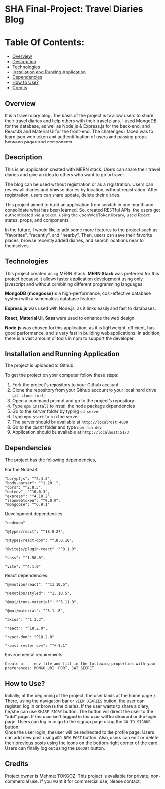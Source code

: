 # SHA Final-Project: Travel Diaries Blog

# Table Of Contents:  
  - [Overview](#overview)
  - [Description](#description)
  - [Technologies](#technologies)
  - [Installation and Running Application](#installation-and-running-application)
  - [Dependencies](#dependencies)
  - [How to Use?](#how-to-use)
  - [Credits](#credits)


## Overview

It is a travel diary blog. The basis of the project is to allow users to share their travel diaries and help others with their travel plans. I used MongoDB for the database, as well as Node.js & Express.js for the back-end, and ReactJS and Material UI for the front-end. The challenges i faced was to learn json web token and authentification of users and passing props between pages and components.

## Description

This is an application created with MERN stack. Users can share their travel diaries and give an idea to others who want to go to travel.

The blog can be used without registration or as a registration. Users can review all diaries and browse diaries by location, without registration. After registration, users can share update, delete their diaries.  

This project aimed to build an application from scratch in one month and consolidate what has been learned. So, created RESTful APIs, the users get authenticated via a token, using the JsonWebToken library, used React states, props, and components.  

In the future, I would like to add some more features to the project such as "favorites", "recently", and "nearby". Then, users can save their favorite places, browse recently added diaries, and search locations near to themselves.

## Technologies

This project created using MERN Stack. **MERN Stack** was preferred for this project because it allows faster application development using only javascript and without combining different programming languages.  

   **MongoDB** **(mongoose)** is a high-performance, cost-effective database system with a schemaless database feature.  

   **Express.js** was used with Node.js, as it links easily and fast to databases.  

   **React**, **Material UI**, **Sass** were used to enhance the web design.  

   **Node.js** was chosen for this application, as it is lightweight, efficient, has good performance, and is very fast in building web applications. In addition, there is a vast amount of tools in npm to support the developer.

 

## Installation and Running Application

The project is uploaded to Github.

To get the project on your computer follow these steps:
1. Fork the project's repository to your Github account
2. Clone the repository from your Github account to your local hard drive `git clone [url]`
3. Open a command prompt and go to the project's repository
4. Type `npm install` to install the node package dependencies
5. Go to the *server* folder by typing `cd server`
6. Type `npm start` to run the server
7. The server should be available at `http://localhost:4000`
8. Go to the *client* folder and type `npm run dev`
9. Application should be available at `http://localhost:5173`

## Dependencies
The project has the following dependencies,  

For the NodeJS:  

    "bcryptjs": "^2.4.3",  
    "body-parser": "^1.20.1",  
    "cors": "^2.8.5",  
    "dotenv": "^16.0.3",  
    "express": "^4.18.2",  
    "jsonwebtoken": "^9.0.0",  
    "mongoose": "^6.9.1"  
      
Development dependencies:  

    "nodemon"  
    
    "@types/react": "^18.0.27",  
    
    "@types/react-dom": "^18.0.10",  
    
    "@vitejs/plugin-react": "^3.1.0",  
    
    "sass": "^1.58.0",  
    
    "vite": "^4.1.0"  
    
  
React dependencies:  
  
    "@emotion/react": "^11.10.5",  
    
    "@emotion/styled": "^11.10.5",  
    
    "@mui/icons-material": "^5.11.0",  
    
    "@mui/material": "^5.11.8",  
    
    "axios": "^1.3.3",  
    
    "react": "^18.2.0",  
    
    "react-dom": "^18.2.0",  
    
    "react-router-dom": "^6.8.1"  
      
Environmental requirements:  
  
    Create a    .env file and fill in the following properties with your preferences: MONGO_URI, PORT, JWT_SECRET.
   
## How to Use?  
  
Initially, at the beginning of the project, the user lands at the home page `/`. There, using the navigation bar or `VIEW DIARIES` button, the user can register, log in or browse the diaries. If the user wants to share a diary, he/she can use `SHARE STORY` button. The button will direct the user to the "add" page. If the user isn't logged in the user will be directed to the login page. Users can log in or go to the signup page using the `GO TO SIGNUP` button.  
Once the user login, the user will be redirected to the profile page. Users can add new post using `ADD NEW POST` button. Also, users can edit or delete their previous posts using the icons on the bottom-right corner of the card. Users can finally log out using the `LOGOUT` button.  



## Credits  
Project owner is Mehmet TOKGOZ. This project is available for private, non-commercial use. If you want it for commercial use, please contact.




